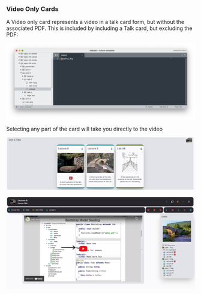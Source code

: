 ### Video Only Cards

A Video only card represents a video in a talk card form, but without the associated PDF. This is included by including a Talk card, but excluding the PDF:

![](img/09.png)

Selecting any part of the card will take you directly to the video

![](img/10.png)

![](img/11.png)